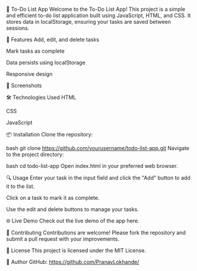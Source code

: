 📝 To-Do List App
Welcome to the To-Do List App! This project is a simple and efficient to-do list application built using JavaScript, HTML, and CSS. It stores data in localStorage, ensuring your tasks are saved between sessions.

🚀 Features
Add, edit, and delete tasks

Mark tasks as complete

Data persists using localStorage

Responsive design

📸 Screenshots

🛠️ Technologies Used
HTML

CSS

JavaScript

📦 Installation
Clone the repository:

bash
git clone https://github.com/yourusername/todo-list-app.git
Navigate to the project directory:

bash
cd todo-list-app
Open index.html in your preferred web browser.

🔍 Usage
Enter your task in the input field and click the "Add" button to add it to the list.

Click on a task to mark it as complete.

Use the edit and delete buttons to manage your tasks.

🌐 Live Demo
Check out the live demo of the app here.

🤝 Contributing
Contributions are welcome! Please fork the repository and submit a pull request with your improvements.

📝 License
This project is licensed under the MIT License.

👤 Author
GitHub: https://github.com/PranavLokhande/
